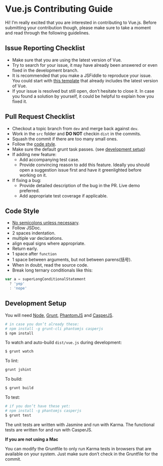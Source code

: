 # Vue.js Contributing Guide
 
 Hi! I’m really excited that you are interested in contributing to Vue.js. Before submitting your contribution though, please make sure to take a moment and read through the following guidelines.
 
 ## Issue Reporting Checklist
 
 - Make sure that you are using the latest version of Vue.
 - Try to search for your issue, it may have already been answered or even fixed in the development branch.
 - It is recommended that you make a JSFiddle to reproduce your issue. You could start with [this template](http://jsfiddle.net/5sH6A/) that already includes the latest version of Vue.
 - If your issue is resolved but still open, don’t hesitate to close it. In case you found a solution by yourself, it could be helpful to explain how you fixed it.
 
 ## Pull Request Checklist
 
 - Checkout a topic branch from `dev` and merge back against `dev`.
 - Work in the `src` folder and **DO NOT** checkin `dist` in the commits.
 - Squash the commit if there are too many small ones.
 - Follow the [code style](#code-style).
 - Make sure the default grunt task passes. (see [development setup](#development-setup))
 - If adding new feature:
     - Add accompanying test case.
     - Provide convincing reason to add this feature. Ideally you should open a suggestion issue first and have it greenlighted before working on it.
 - If fixing a bug:
     - Provide detailed description of the bug in the PR. Live demo preferred.
     - Add appropriate test coverage if applicable.
 
 ## Code Style
 
 - [No semicolons unless necessary](http://inimino.org/~inimino/blog/javascript_semicolons).
 - Follow JSDoc.
 - 2 spaces indentation.
 - multiple var declarations.
 - align equal signs where appropriate.
 - Return early.
 - 1 space after `function`
 - 1 space between arguments, but not between parens(括号).
 - When in doubt, read the source code.
 - Break long ternary conditionals like this:
 
 ``` js
 var a = superLongConditionalStatement
   ? 'yep'
   : 'nope'
 ```
 
 ## Development Setup
 
 You will need [Node](http://nodejs.org), [Grunt](http://gruntjs.com), [PhantomJS](http://phantomjs.org) and [CasperJS](http://casperjs.org).
 
 ``` bash
 # in case you don’t already these:
 # npm install -g grunt-cli phantomjs casperjs
 $ npm install
 ```
 
 To watch and auto-build `dist/vue.js` during development:
 
 ``` bash
 $ grunt watch
 ```
 
 To lint:
 
 ``` bash
 grunt jshint
 ```
 
 To build:
 
 ``` bash
 $ grunt build
 ```
 
 To test:
 
 ``` bash
 # if you don’t have these yet:
 # npm install -g phantomjs casperjs
 $ grunt test
 ```
 
 The unit tests are written with Jasmine and run with Karma. The functional tests are written for and run with CasperJS.
 
 **If you are not using a Mac**
 
 You can modify the Gruntfile to only run Karma tests in browsers that are available on your system. Just make sure don’t check in the Gruntfile for the commit.